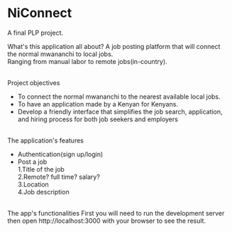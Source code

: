 # NiConnect
A final PLP project.

What's this application all about?
A job posting platform that will connect the normal mwananchi to local jobs.  
Ranging from manual labor to remote jobs(in-country). <br> <br>

Project objectives <br>
- To connect the normal mwananchi to the nearest available local jobs. <br>
- To have an application made by a Kenyan for Kenyans. <br>
- Develop a friendly interface that simplifies the job search, application, and hiring process for both job seekers and employers <br> <br> 

The application's features <br> 
- Authentication(sign up/login) <br> 
- Post a job <br> 
  1.Title of the job <br> 
  2.Remote? full time? salary? <br> 
  3.Location <br> 
  4.Job description <br> <br>

The app's functionalities
First you will need to run the development server then open  http://localhost:3000 with your browser to see the result.


